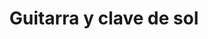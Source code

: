 ---
title: Guitarra y clave de sol
date: 
draft: false

# descripcion
description : Guitarra y clave de sol

materials: Plata 925

color: Plateado

dimensions: 1cm x 2cm (cada pieza)

code: 02-14-0233

type: "Dijes"

categories: []

price: $4.030,00

price_eftvo: $3.425,00

# Images
# first image will be shown in the product page
images:
  # - image: "images/path_to_image"
  # La ubicacion de las imagenes es imagenes/Dijes/Dijes.Plata/02-14-0233-guitarra-y-clave-de-sol
  - image: "./images/dijes/plata/02-14-0233-guitarra-y-clave-de-sol.JPG"
---